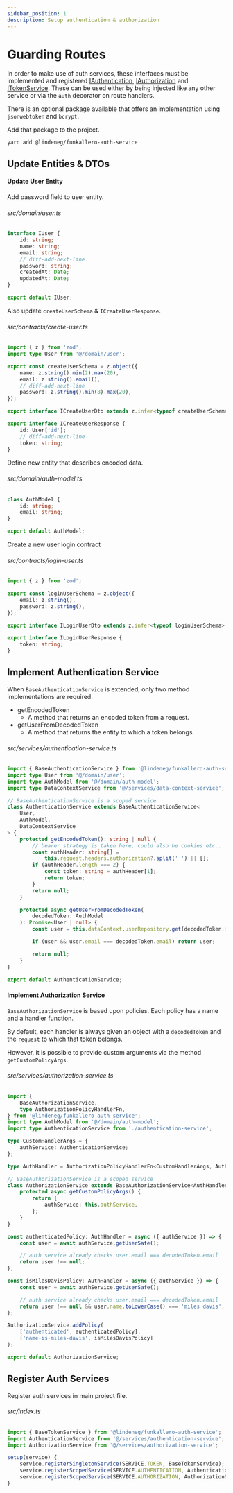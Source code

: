```yaml
---
sidebar_position: 1
description: Setup authentication & authorization
---
```


# Guarding Routes

In order to make use of auth services, these interfaces must be implemented and registered [IAuthentication](https://github.com/Lindeneg/funkallero/blob/master/packages/funkallero-core/src/service/authentication-service.ts), [IAuthorization](https://github.com/Lindeneg/funkallero/blob/master/packages/funkallero-core/src/service/authorization-service.ts) and [ITokenService](https://github.com/Lindeneg/funkallero/blob/master/packages/funkallero-core/src/service/token-service.ts). These can be used either by being injected like any other service or via the `auth` decorator on route handlers.

There is an optional package available that offers an implementation using `jsonwebtoken` and `bcrypt`.

Add that package to the project.

`yarn add @lindeneg/funkallero-auth-service`

## Update Entities & DTOs

#### Update User Entity

Add password field to user entity.

###### src/domain/user.ts

```ts
interface IUser {
    id: string;
    name: string;
    email: string;
    // diff-add-next-line
    password: string;
    createdAt: Date;
    updatedAt: Date;
}

export default IUser;
```

Also update `createUserSchema` & `ICreateUserResponse`.

###### src/contracts/create-user.ts

```ts
import { z } from 'zod';
import type User from '@/domain/user';

export const createUserSchema = z.object({
    name: z.string().min(2).max(20),
    email: z.string().email(),
    // diff-add-next-line
    password: z.string().min(8).max(20),
});

export interface ICreateUserDto extends z.infer<typeof createUserSchema> {}

export interface ICreateUserResponse {
    id: User['id'];
    // diff-add-next-line
    token: string;
}
```

Define new entity that describes encoded data.

###### src/domain/auth-model.ts

```ts
class AuthModel {
    id: string;
    email: string;
}

export default AuthModel;
```

Create a new user login contract

###### src/contracts/login-user.ts

```ts
import { z } from 'zod';

export const loginUserSchema = z.object({
    email: z.string(),
    password: z.string(),
});

export interface ILoginUserDto extends z.infer<typeof loginUserSchema> {}

export interface ILoginUserResponse {
    token: string;
}
```

## Implement Authentication Service

When `BaseAuthenticationService` is extended, only two method implementations are required.

-   getEncodedToken
    -   A method that returns an encoded token from a request.
-   getUserFromDecodedToken
    -   A method that returns the entity to which a token belongs.

###### src/services/authentication-service.ts

```ts
import { BaseAuthenticationService } from '@lindeneg/funkallero-auth-service';
import type User from '@/domain/user';
import type AuthModel from '@/domain/auth-model';
import type DataContextService from '@/services/data-context-service';

// BaseAuthenticationService is a scoped service
class AuthenticationService extends BaseAuthenticationService<
    User,
    AuthModel,
    DataContextService
> {
    protected getEncodedToken(): string | null {
        // bearer strategy is taken here, could also be cookies etc..
        const authHeader: string[] =
            this.request.headers.authorization?.split(' ') || [];
        if (authHeader.length === 2) {
            const token: string = authHeader[1];
            return token;
        }
        return null;
    }

    protected async getUserFromDecodedToken(
        decodedToken: AuthModel
    ): Promise<User | null> {
        const user = this.dataContext.userRepository.get(decodedToken.id);

        if (user && user.email === decodedToken.email) return user;

        return null;
    }
}

export default AuthenticationService;
```

#### Implement Authorization Service

`BaseAuthorizationService` is based upon policies. Each policy has a name and a handler function.

By default, each handler is always given an object with a `decodedToken` and the `request` to which that token belongs.

However, it is possible to provide custom arguments via the method `getCustomPolicyArgs`.

###### src/services/authorization-service.ts

```ts
import {
    BaseAuthorizationService,
    type AuthorizationPolicyHandlerFn,
} from '@lindeneg/funkallero-auth-service';
import type AuthModel from '@/domain/auth-model';
import type AuthenticationService from './authentication-service';

type CustomHandlerArgs = {
    authService: AuthenticationService;
};

type AuthHandler = AuthorizationPolicyHandlerFn<CustomHandlerArgs, AuthModel>;

// BaseAuthorizationService is a scoped service
class AuthorizationService extends BaseAuthorizationService<AuthHandler, AuthenticationService> {
    protected async getCustomPolicyArgs() {
        return {
            authService: this.authService,
        };
    }
}

const authenticatedPolicy: AuthHandler = async ({ authService }) => {
    const user = await authService.getUserSafe();

    // auth service already checks user.email === decodedToken.email
    return user !== null;
};

const isMilesDavisPolicy: AuthHandler = async ({ authService }) => {
    const user = await authService.getUserSafe();

    // auth service already checks user.email === decodedToken.email
    return user !== null && user.name.toLowerCase() === 'miles davis';
};

AuthorizationService.addPolicy(
    ['authenticated', authenticatedPolicy],
    ['name-is-miles-davis', isMilesDavisPolicy]
);

export default AuthorizationService;
```

## Register Auth Services

Register auth services in main project file.

###### src/index.ts

```ts
import { BaseTokenService } from '@lindeneg/funkallero-auth-service';
import AuthenticationService from '@/services/authentication-service';
import AuthorizationService from '@/services/authorization-service';

setup(service) {
    service.registerSingletonService(SERVICE.TOKEN, BaseTokenService);
    service.registerScopedService(SERVICE.AUTHENTICATION, AuthenticationService);
    service.registerScopedService(SERVICE.AUTHORIZATION, AuthorizationService);
}
```
